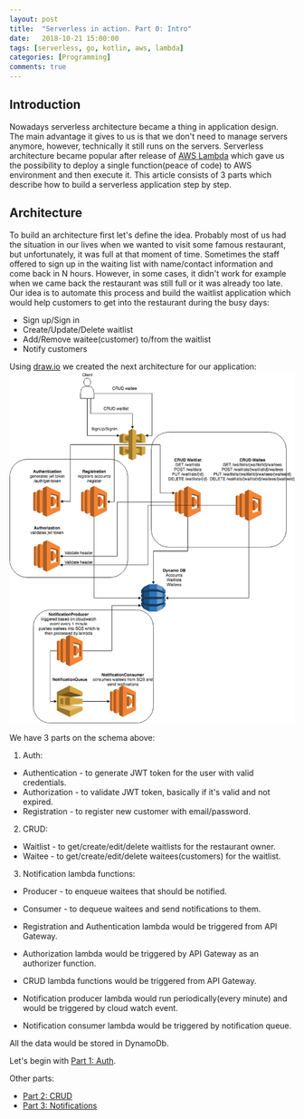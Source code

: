 ```yaml
---
layout: post
title:  "Serverless in action. Part 0: Intro"
date:   2018-10-21 15:00:00
tags: [serverless, go, kotlin, aws, lambda]
categories: [Programming]
comments: true
---
```


Introduction
----
Nowadays serverless architecture became a thing in application design.
The main advantage it gives to us is that we don't need to manage servers anymore, however, technically it still runs on the servers.
Serverless architecture became popular after release of [AWS Lambda](https://aws.amazon.com/lambda/) which gave us the possibility to deploy a single function(peace of code) to AWS environment and then execute it.
This article consists of 3 parts which describe how to build a serverless application step by step.
<!--more-->

Architecture
----
To build an architecture first let's define the idea.
Probably most of us had the situation in our lives when we wanted to visit some famous restaurant, but unfortunately, it was full at that moment of time.
Sometimes the staff offered to sign up in the waiting list with name/contact information and come back in N hours.
However, in some cases, it didn't work for example when we came back the restaurant was still full or it was already too late.
Our idea is to automate this process and build the waitlist application which would help customers to get into the restaurant during the busy days:
* Sign up/Sign in
* Create/Update/Delete waitlist
* Add/Remove waitee(customer) to/from the waitlist
* Notify customers

Using [draw.io](https://www.draw.io/) we created the next architecture for our application:
![](assets/images/serverless-in-action/app-architecture.png)

We have 3 parts on the schema above:
1. Auth:
  * Authentication - to generate JWT token for the user with valid credentials.
  * Authorization - to validate JWT token, basically if it's valid and not expired.
  * Registration - to register new customer with email/password.
2. CRUD:
  * Waitlist - to get/create/edit/delete waitlists for the restaurant owner.
  * Waitee - to get/create/edit/delete waitees(customers) for the waitlist.
3. Notification lambda functions:
  * Producer - to enqueue waitees that should be notified.
  * Consumer - to dequeue waitees and send notifications to them.
  
* Registration and Authentication lambda would be triggered from API Gateway.
* Authorization lambda would be triggered by API Gateway as an authorizer function.
* CRUD lambda functions would be triggered from API Gateway.
* Notification producer lambda would run periodically(every minute) and would be triggered by cloud watch event.
* Notification consumer lambda would be triggered by notification queue.

All the data would be stored in DynamoDb.

Let's begin with [Part 1: Auth]().

Other parts:
* [Part 2: CRUD]()
* [Part 3: Notifications]()